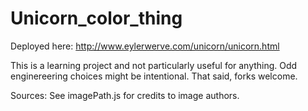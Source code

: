 Unicorn_color_thing
============

Deployed here: http://www.eylerwerve.com/unicorn/unicorn.html


This is a learning project and not particularly useful for anything. Odd enginereering choices might be intentional. That said, forks welcome.

Sources: See imagePath.js for credits to image authors. 
